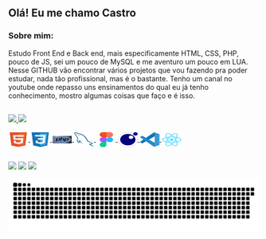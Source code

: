 ## Olá! Eu me chamo Castro 


<div>
<h3>Sobre mim:</h3>
Estudo Front End e Back end, mais especificamente HTML, CSS, PHP, pouco de JS, sei um pouco de MySQL e me aventuro um pouco em LUA. Nesse GITHUB vão encontrar vários projetos que vou fazendo pra poder estudar, nada tão profissional, mas é o bastante. Tenho um canal no youtube onde repasso uns ensinamentos do qual eu já tenho conhecimento, mostro algumas coisas que faço e é isso.
</div>

##
 <div>
  <a href="https://github.com/PauloCastro17">
  <img height="180em" src="https://github-readme-stats.vercel.app/api?username=PauloCastro17&show_icons=true&theme=dark&include_all_commits=true&count_private=true"/>
  <img height="180em" src="https://github-readme-stats.vercel.app/api/top-langs/?username=PauloCastro17&layout=compact&langs_count=7&theme=dark"/>
</div>
<div style="display: inline_block"><br>
  <img align="center" alt="Castro-HTML" height="30" width="40" src="https://raw.githubusercontent.com/devicons/devicon/master/icons/html5/html5-original.svg">
  <img align="center" alt="Castro-CSS" height="30" width="40" src="https://raw.githubusercontent.com/devicons/devicon/master/icons/css3/css3-original.svg">
  <img align="center" alt="Castro-PHP" height="30" width="40" src="https://github.com/devicons/devicon/blob/master/icons/php/php-original.svg">
  <img align="center" alt="Castro-MYSQL" height="30" width="40" src="https://github.com/devicons/devicon/blob/master/icons/mysql/mysql-original.svg">
  <img align="center" alt="Castro-FIGMA" height="30" width="40" src="https://github.com/devicons/devicon/blob/master/icons/figma/figma-original.svg">
  <img align="center" alt="Catro-Lua" height="30" width="40" src="https://github.com/devicons/devicon/blob/master/icons/lua/lua-original.svg">
  <img align="center" alt="Catro-VSCODE" height="30" width="40" src="https://github.com/devicons/devicon/blob/master/icons/vscode/vscode-original.svg"> 
<img align="center" alt="Catro-React" height="30" width="40" src="https://github.com/devicons/devicon/blob/master/icons/react/react-original.svg"> 
</div>
  
  ##
 
<div> 
  <a href="https://www.youtube.com/channel/UC20O7cplZyp1U9iCnfF-jqA" target="_blank"><img src="https://img.shields.io/badge/YouTube-FF0000?style=for-the-badge&logo=youtube&logoColor=white" target="_blank"></a>
  <a href="https://instagram.com/paulo.vinicius172004" target="_blank"><img src="https://img.shields.io/badge/-Instagram-%23E4405F?style=for-the-badge&logo=instagram&logoColor=white" target="_blank"></a>
   <a href="https://www.linkedin.com/in/paulo-castro-5578b5216/" target="_blank"><img src="https://img.shields.io/badge/LinkedIn-0077B5?style=for-the-badge&logo=linkedin&logoColor=white" target="_blank"></a>

  

  ![Snake animation](https://github.com/PauloCastro17/PauloCastro17/blob/output/github-contribution-grid-snake.svg)
 
</div>
